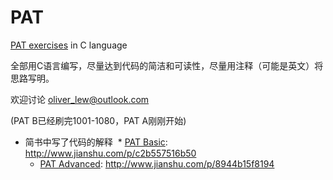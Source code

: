 # PAT

[PAT exercises](https://www.patest.cn/contests) in C language

全部用C语言编写，尽量达到代码的简洁和可读性，尽量用注释（可能是英文）将思路写明。

欢迎讨论 oliver_lew@outlook.com

(PAT B已经刷完1001-1080，PAT A刚刚开始)

* 简书中写了代码的解释
  * [PAT Basic](https://www.patest.cn/contests/pat-b-practise): http://www.jianshu.com/p/c2b557516b50
  * [PAT Advanced](https://www.patest.cn/contests/pat-a-practise): http://www.jianshu.com/p/8944b15f8194
